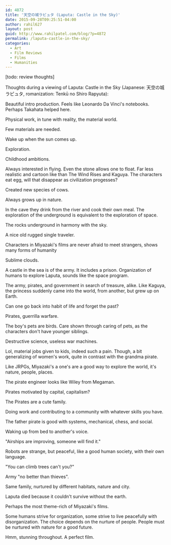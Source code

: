```yaml
---
id: 4872
title: '天空の城ラピュタ (Laputa: Castle in the Sky)'
date: 2015-09-28T09:25:51-04:00
author: rahil627
layout: post
guid: http://www.rahilpatel.com/blog/?p=4872
permalink: /laputa-castle-in-the-sky/
categories:
  - Art
  - Film Reviews
  - Films
  - Humanities
---
```

[todo: review thoughts]

Thoughts during a viewing of Laputa: Castle in the Sky (Japanese: 天空の城ラピュタ, romanization: Tenkū no Shiro Rapyuta):

Beautiful intro production. Feels like Leonardo Da Vinci's notebooks. Perhaps Takahata helped here.

Physical work, in tune with reality, the material world.

Few materials are needed.

Wake up when the sun comes up.

Exploration.

Childhood ambitions.

Always interested in flying. Even the stone allows one to float.
Far less realistic and cartoon like than The Wind Rises and Kaguya.
The characters eat egg, will that disappear as civilization progesses?

Created new species of cows.

Always grows up in nature.

In the cave they drink from the river and cook their own meal.
The exploration of the underground is equivalent to the exploration of space.

The rocks underground in harmony with the sky.

A nice old rugged single traveler.

Characters in Miyazaki's films are never afraid to meet strangers, shows many forms of humanity

Sublime clouds.

A castle in the sea is of the army. It includes a prison.
Organization of humans to explore Laputa, sounds like the space program.

The army, pirates, and government in search of treasure, alike.
Like Kaguya, the princess suddenly came into the world, from another, but grew up on Earth.

Can one go back into habit of life and forget the past?

Pirates, guerrilla warfare.

The boy's pets are birds. Care shown through caring of pets, as the characters don't have younger siblings.

Destructive science, useless war machines.

Lol, material jobs given to kids, indeed such a pain. Though, a bit generalizing of women's work, quite in contrast with the grandma pirate.

Like JRPGs, Miyazaki's a one's are a good way to explore the world, it's nature, people, places.

The pirate engineer looks like Wiley from Megaman.

Pirates motivated by capital, capitalism?

The Pirates are a cute family.

Doing work and contributing to a community with whatever skills you have.

The father pirate is good with systems, mechanical, chess, and social.

Waking up from bed to another's voice.

"Airships are improving, someone will find it."

Robots are strange, but peaceful, like a good human society, with their own language.

"You can climb trees can't you?"

Army "no better than thieves".

Same family, nurtured by different habitats, nature and city.

Laputa died because it couldn't survive without the earth.

Perhaps the most theme-rich of Miyazaki's films.

Some humans strive for organization, some strive to live peacefully with disorganization. The choice depends on the nurture of people. People must be nurtured with nature for a good future.

Hmm, stunning throughout. A perfect film.